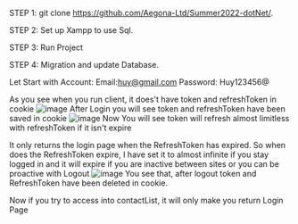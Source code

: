 STEP 1: git clone https://github.com/Aegona-Ltd/Summer2022-dotNet/.

STEP 2: Set up Xampp to use Sql.

STEP 3: Run Project

STEP 4: Migration and update Database.

Let Start with Account: Email:huy@gmail.com Password: Huy123456@ 

As you see when you run client, it does't have token and refreshToken in cookie
![image](https://user-images.githubusercontent.com/94180311/190116149-239fa28d-58d4-4bcd-b8b1-a57fe1579834.png)
After Login you will see token and refreshToken have been saved in cookie
![image](https://user-images.githubusercontent.com/94180311/190116270-3dd07f0e-f5b8-4482-a235-d30c33ac9d54.png)
Now You will see token will refresh almost limitless with refreshToken if it isn't expire

It only returns the login page when the RefreshToken has expired. So when does the RefreshToken expire,
I have set it to almost infinite if you stay logged in and it will expire if you are inactive between sites or you can be proactive with Logout
![image](https://user-images.githubusercontent.com/94180311/190116615-8db7d88c-78ea-492e-b8ba-18afad5a6c98.png)
You see that, after logout token and RefreshToken have been deleted in cookie.

Now if you try to access into contactList, it will only make you return Login Page
